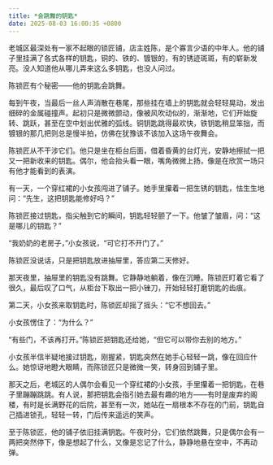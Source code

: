 ```yaml
---
title: *会跳舞的钥匙*
date: 2025-08-03 16:00:35 +0800
---
```


老城区最深处有一家不起眼的锁匠铺，店主姓陈，是个寡言少语的中年人。他的铺子里挂满了各式各样的钥匙，铜的、铁的、镀银的，有的锈迹斑斑，有的崭新发亮。没人知道他从哪儿弄来这么多钥匙，也没人问过。

陈锁匠有个秘密——他的钥匙会跳舞。

每到午夜，当最后一丝人声消散在巷尾，那些挂在墙上的钥匙就会轻轻晃动，发出细碎的金属碰撞声。起初只是微微颤动，像被风吹动似的，渐渐地，它们开始旋转、跳跃，甚至在空中划出优雅的弧线。铜钥匙跳得最欢快，铁钥匙稍显笨拙，而镀银的那几把则总是慢半拍，仿佛在犹豫该不该加入这场午夜舞会。

陈锁匠从不干涉它们。他只是坐在柜台后面，借着昏黄的台灯光，安静地擦拭一把又一把新收来的钥匙。偶尔，他会抬头看一眼，嘴角微微上扬，像是在欣赏一场只有他才能看到的表演。

有一天，一个穿红裙的小女孩闯进了铺子。她手里攥着一把生锈的钥匙，怯生生地问：“先生，这把钥匙能修好吗？”

陈锁匠接过钥匙，指尖触到它的瞬间，钥匙轻轻颤了一下。他皱了皱眉，问：“这是哪儿的钥匙？”

“我奶奶的老房子，”小女孩说，“可它打不开门了。”

陈锁匠没说话，只是把钥匙放进抽屉里，答应第二天修好。

那天夜里，抽屉里的钥匙没有跳舞。它静静地躺着，像在沉睡。陈锁匠盯着它看了很久，最后叹了口气，从柜台下取出一把小锉刀，开始轻轻打磨钥匙的齿痕。

第二天，小女孩来取钥匙时，陈锁匠却摇了摇头：“它不想回去。”

小女孩愣住了：“为什么？”

“有些门，不该再打开。”陈锁匠把钥匙还给她，“但它可以带你去别的地方。”

小女孩半信半疑地接过钥匙，刚握紧，钥匙突然在她手心轻轻一跳，像在回应什么。她惊讶地瞪大眼睛，而陈锁匠只是微微一笑，转身回到铺子里。

那天之后，老城区的人偶尔会看见一个穿红裙的小女孩，手里攥着一把钥匙，在巷子里蹦蹦跳跳。有人说，那把钥匙会指引她去最有趣的地方——有时是废弃的阁楼，有时是长满野花的后院，甚至有一次，她站在一扇根本不存在的门前，钥匙自己插进锁孔，轻轻一转，门后传来遥远的笑声。

至于陈锁匠，他的铺子依旧挂满钥匙。午夜时分，它们依然跳舞，只是偶尔会有一两把突然停下，像是想起了什么，又像是忘记了什么，静静地悬在空中，不再动弹。
